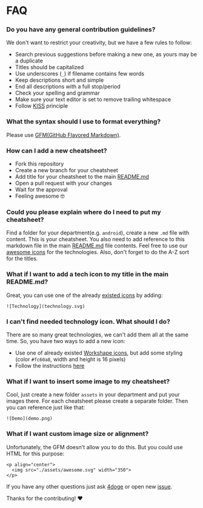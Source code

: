 # FAQ

### Do you have any general contribution guidelines?
We don't want to restrict your creativity, but we have a few rules to follow:
- Search previous suggestions before making a new one, as yours may be a duplicate
- Titles should be capitalized
- Use underscores (`_`) if filename contains few words
- Keep descriptions short and simple
- End all descriptions with a full stop/period
- Check your spelling and grammar
- Make sure your text editor is set to remove trailing whitespace
- Follow [KISS](https://en.wikipedia.org/wiki/KISS_principle) principle

### What the syntax should I use to format everything?
Please use [GFM(GitHub Flavored Markdown)](https://guides.github.com/features/mastering-markdown/#GitHub-flavored-markdown).


### How can I add a new cheatsheet?
- Fork this repository
- Create a new branch for your cheatsheet
- Add title for your cheatsheet to the main [README.md](../README.md)
- Open a pull request with your changes
- Wait for the approval
- Feeling awesome 🤓

### Could you please explain where do I need to put my cheatsheet?
Find a folder for your department(e.g. `android`), create a new `.md` file with content. This is your cheatsheet. You also need to add reference to this markdown file in the main [README.md](../README.md) file contents. Feel free to use our [awesome icons](../assets/icons/) for the technologies. Also, don't forget to do the A-Z sort for the titles.

### What if I want to add a tech icon to my title in the main README.md?
Great, you can use one of the already [existed icons](../assets/icons) by adding:
```
![Technology](technology.svg)
```

### I can't find needed technology icon. What should I do?
There are so many great technologies, we can't add them all at the same time. So, you have two ways to add a new icon:
- Use one of already existed [Workshape icons](http://workshape.github.io/tech-icons/index.html), but add some styling (color `#fc60a8`, width and height is 16 pixels)
- Follow the instructions [here](https://github.com/Workshape/tech-icons#build)

### What if I want to insert some image to my cheatsheet?
Cool, just create a new folder `assets` in your department and put your images there. For each cheatsheet please create a separate folder. Then you can reference just like that:
```
![Demo](demo.png)
```

### What if I want custom image size or alignment?
Unfortunately, the GFM doesn't allow you to do this. But you could use HTML for this purpose:
```
<p align="center">
  <img src="./assets/awesome.svg" width="350">
</p>
```

If you have any other questions just ask [4doge](https://github.com/4doge) or open new [issue](https://github.com/DB2-Limited/awesome-cheats/issues/new).

Thanks for the contributing! ❤️
